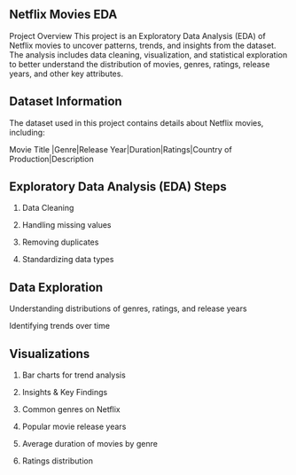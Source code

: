 Netflix Movies EDA
-------------------
Project Overview
This project is an Exploratory Data Analysis (EDA) of Netflix movies to uncover patterns, trends, and insights from the dataset. The analysis includes data cleaning, visualization, and statistical exploration to better understand the distribution of movies, genres, ratings, release years, and other key attributes.

Dataset Information
--------------------
The dataset used in this project contains details about Netflix movies, including:

Movie Title |Genre|Release Year|Duration|Ratings|Country of Production|Description

Exploratory Data Analysis (EDA) Steps
-------------------------------------
1. Data Cleaning

2. Handling missing values

3. Removing duplicates

4. Standardizing data types

Data Exploration
----------------

Understanding distributions of genres, ratings, and release years

Identifying trends over time

Visualizations
--------------

1. Bar charts for trend analysis

2. Insights & Key Findings

3. Common genres on Netflix

4. Popular movie release years

5. Average duration of movies by genre

6. Ratings distribution
